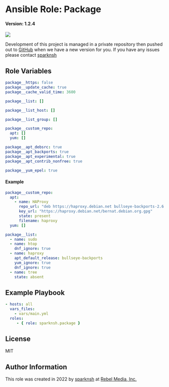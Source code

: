 # Ansible Role: Package

#### Version: 1.2.4

[![](https://img.shields.io/badge/role-sparknsh.package-blue.svg)](https://galaxy.ansible.com/sparknsh/package)

Development of this project is managed in a private repository then pushed out to [GitHub](https://github.com/sparknsh/ansible-role-package) when we have a new version for you. If you have any issues please contact [sparknsh](https://www.sparknsh.com/contact?type=issue&name=ansible-role-package)

## Role Variables

```yaml
package__https: false
package__update_cache: true
package__cache_valid_time: 3600

package__list: []

package__list_host: []

package__list_group: []

package__custom_repo:
  apt: []
  yum: []

package__apt_debsrc: true
package__apt_backports: true
package__apt_experimental: true
package__apt_contrib_nonfree: true

package__yum_epel: true
```

#### Example

```yaml
package__custom_repo:
  apt:
    - name: HAProxy
      repo_url: "deb https://haproxy.debian.net bullseye-backports-2.6 main"
      key_url: "https://haproxy.debian.net/bernat.debian.org.gpg"
      state: present
      filename: haproxy
  yum: []

package__list:
  - name: sudo
  - name: htop
    dnf_ignore: true
  - name: haproxy
    apt_default_release: bullseye-backports
    yum_ignore: true
    dnf_ignore: true
  - name: tree
    state: absent
```

## Example Playbook

```yaml
- hosts: all
  vars_files:
    - vars/main.yml
  roles:
     - { role: sparknsh.package }
```

## License

MIT

## Author Information

This role was created in 2022 by [sparknsh](https://www.sparknsh.com) at [Rebel Media, Inc.](https://www.rebelmedia.io/)
